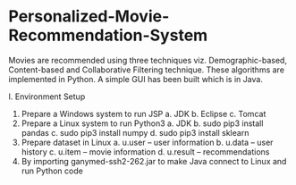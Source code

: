 # Personalized-Movie-Recommendation-System
Movies are recommended using three techniques viz. Demographic-based, Content-based and Collaborative Filtering technique. These algorithms are implemented in Python. A simple GUI has been built which is in Java.


I.	Environment Setup
1.	 Prepare a Windows system to run JSP
  a.	JDK
  b.	Eclipse
  c.	Tomcat
2.	 Prepare a Linux system to run Python3
  a.	JDK
  b.	sudo pip3 install pandas
  c.	sudo pip3 install numpy
  d.	sudo pip3 install sklearn
3.	 Prepare dataset in Linux
  a.	u.user – user information
  b.	u.data – user history
  c.	u.item – movie information
  d.	u.result – recommendations
4.	 By importing ganymed-ssh2-262.jar to make Java connect to Linux and run Python code

